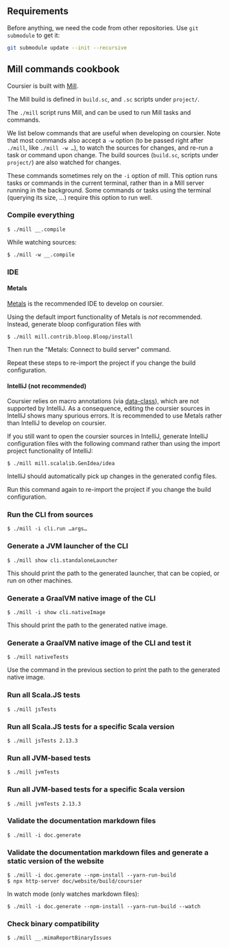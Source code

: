 ## Requirements

Before anything, we need the code from other repositories. Use `git submodule` to get it:

```bash
git submodule update --init --recursive
```

## Mill commands cookbook

Coursier is built with [Mill](https://com-lihaoyi.github.io/mill).

The Mill build is defined in `build.sc`, and `.sc` scripts under `project/`.

The `./mill` script runs Mill, and can be used to run Mill tasks and commands.

We list below commands that are useful when developing on coursier. Note that
most commands also accept a `-w` option (to be passed right after `./mill`, like
`./mill -w …`), to watch the sources for changes, and re-run a task or command upon change.
The build sources (`build.sc`, scripts under `project/`) are also watched
for changes.

These commands sometimes rely on the `-i` option of mill. This option runs tasks
or commands in the current terminal, rather than in a Mill server running in the
background. Some commands or tasks using the terminal (querying its size, …)
require this option to run well.

### Compile everything

```text
$ ./mill __.compile
```

While watching sources:
```text
$ ./mill -w __.compile
```

### IDE

#### Metals

[Metals](https://scalameta.org/metals) is the recommended IDE to develop on coursier.

Using the default import functionality of Metals is _not_ recommended. Instead,
generate bloop configuration files with
```text
$ ./mill mill.contrib.bloop.Bloop/install
```

Then run the "Metals: Connect to build server" command.

Repeat these steps to re-import the project if you change the build configuration.

#### IntelliJ (not recommended)

Coursier relies on macro annotations (via [data-class](https://github.com/alexarchambault/data-class)),
which are not supported by IntelliJ. As a consequence, editing the coursier sources in IntelliJ shows
many spurious errors. It is recommended to use Metals rather than IntelliJ to develop
on coursier.

If you still want to open the coursier sources in IntelliJ, generate IntelliJ configuration files with
the following command rather than using the import project functionality of IntelliJ:
```text
$ ./mill mill.scalalib.GenIdea/idea
```

IntelliJ should automatically pick up changes in the generated config files.

Run this command again to re-import the project if you change the build configuration.

### Run the CLI from sources

```text
$ ./mill -i cli.run …args…
```

### Generate a JVM launcher of the CLI

```text
$ ./mill show cli.standaloneLauncher
```

This should print the path to the generated launcher, that can be copied, or run on other
machines.

### Generate a GraalVM native image of the CLI

```text
$ ./mill -i show cli.nativeImage
```

This should print the path to the generated native image.

### Generate a GraalVM native image of the CLI and test it

```text
$ ./mill nativeTests
```

Use the command in the previous section to print the path to the generated native image.

### Run all Scala.JS tests

```text
$ ./mill jsTests
```

### Run all Scala.JS tests for a specific Scala version

```text
$ ./mill jsTests 2.13.3
```

### Run all JVM-based tests

```text
$ ./mill jvmTests
```

### Run all JVM-based tests for a specific Scala version

```text
$ ./mill jvmTests 2.13.3
```

### Validate the documentation markdown files

```text
$ ./mill -i doc.generate
```

### Validate the documentation markdown files and generate a static version of the website

```text
$ ./mill -i doc.generate --npm-install --yarn-run-build
$ npx http-server doc/website/build/coursier
```

In watch mode (only watches markdown files):
```text
$ ./mill -i doc.generate --npm-install --yarn-run-build --watch
```

### Check binary compatibility

```text
$ ./mill __.mimaReportBinaryIssues
```
